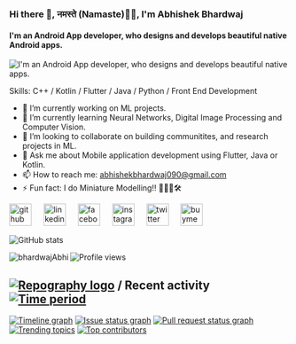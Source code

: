 ### Hi there 👋, नमस्ते (Namaste)🙏🏻, I'm Abhishek Bhardwaj
#### I'm an Android App developer, who designs and develops beautiful native Android apps. 
![I'm an Android App developer, who designs and develops beautiful native apps. ](https://camo.githubusercontent.com/992babdffd8c74a1502de375fbdf7e4d54773242/68747470733a2f2f6d656469612e67697068792e636f6d2f6d656469612f53576f536b4e36447854737a71494b4571762f67697068792e676966)


Skills: C++ / Kotlin / Flutter / Java / Python / Front End Development

- 🔭 I’m currently working on ML projects.  
- 🌱 I’m currently learning Neural Networks, Digital Image Processing and Computer Vision. 
- 👯 I’m looking to collaborate on building communitites, and research projects in ML. 
- 💬 Ask me about Mobile application development using Flutter, Java or Kotlin. 
- 📫 How to reach me: abhishekbhardwaj090@gmail.com 
- ⚡ Fun fact: I do Miniature Modelling!! 🤖🚀🚗🛠 


[<img src='https://cdn.jsdelivr.net/npm/simple-icons@3.0.1/icons/github.svg' alt='github' height='40'>](https://github.com/bhardwajAbhi) &emsp; [<img src='https://cdn.jsdelivr.net/npm/simple-icons@3.0.1/icons/linkedin.svg' alt='linkedin' height='40'>](https://www.linkedin.com/in/bhardwaj-abhi/) &emsp; [<img src='https://cdn.jsdelivr.net/npm/simple-icons@3.0.1/icons/facebook.svg' alt='facebook' height='40'>](https://www.facebook.com/abhishekbhardwaj100) &emsp;  [<img src='https://cdn.jsdelivr.net/npm/simple-icons@3.0.1/icons/instagram.svg' alt='instagram' height='40'>](https://www.instagram.com/_abhishek.bhardwaj/) &emsp; [<img src='https://cdn.jsdelivr.net/npm/simple-icons@3.0.1/icons/twitter.svg' alt='twitter' height='40'>](https://twitter.com/_AbhiBhardwaj) &emsp; [<img src='https://cdn.jsdelivr.net/npm/simple-icons@3.0.1/icons/buymeacoffee.svg' alt='buymeacoffee' height='40'>](https://www.buymeacoffee.com/AbhiBhardwaj)  


![GitHub stats](https://github-readme-stats.vercel.app/api?username=bhardwajAbhi&show_icons=true)

<img align="left" src="https://github-readme-stats.vercel.app/api/top-langs/?username=bhardwajAbhi&layout=compact&hide=html" alt="bhardwajAbhi" />

![Profile views](https://gpvc.arturio.dev/bhardwajAbhi)










## [![Repography logo](https://images.repography.com/logo.svg)](https://repography.com) / Recent activity [![Time period](https://images.repography.com/26210777/bhardwajAbhi/bhardwajAbhi/recent-activity/6a0205d2770679b74e3dba06cbd26b02_badge.svg)](https://repography.com)
[![Timeline graph](https://images.repography.com/26210777/bhardwajAbhi/bhardwajAbhi/recent-activity/6a0205d2770679b74e3dba06cbd26b02_timeline.svg)](https://github.com/bhardwajAbhi/bhardwajAbhi/commits)
[![Issue status graph](https://images.repography.com/26210777/bhardwajAbhi/bhardwajAbhi/recent-activity/6a0205d2770679b74e3dba06cbd26b02_issues.svg)](https://github.com/bhardwajAbhi/bhardwajAbhi/issues)
[![Pull request status graph](https://images.repography.com/26210777/bhardwajAbhi/bhardwajAbhi/recent-activity/6a0205d2770679b74e3dba06cbd26b02_prs.svg)](https://github.com/bhardwajAbhi/bhardwajAbhi/pulls)
[![Trending topics](https://images.repography.com/26210777/bhardwajAbhi/bhardwajAbhi/recent-activity/6a0205d2770679b74e3dba06cbd26b02_words.svg)](https://github.com/bhardwajAbhi/bhardwajAbhi/commits)
[![Top contributors](https://images.repography.com/26210777/bhardwajAbhi/bhardwajAbhi/recent-activity/6a0205d2770679b74e3dba06cbd26b02_users.svg)](https://github.com/bhardwajAbhi/bhardwajAbhi/graphs/contributors)

